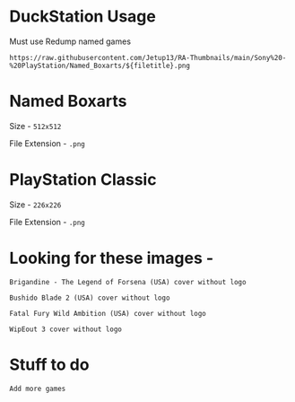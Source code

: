 # DuckStation Usage

Must use Redump named games

```
https://raw.githubusercontent.com/Jetup13/RA-Thumbnails/main/Sony%20-%20PlayStation/Named_Boxarts/${filetitle}.png
```

# Named Boxarts

Size - `512x512`

File Extension - `.png`

# PlayStation Classic

Size - `226x226`

File Extension - `.png`

# Looking for these images -

```
Brigandine - The Legend of Forsena (USA) cover without logo

Bushido Blade 2 (USA) cover without logo

Fatal Fury Wild Ambition (USA) cover without logo

WipEout 3 cover without logo
```

# Stuff to do

```
Add more games
```